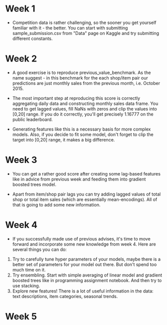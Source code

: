 # Week 1
*  Competition data is rather challenging, so the sooner you get yourself familiar with it - the better. You can start with submitting sample_submission.csv from "Data" page on Kaggle and try submitting different constants.

# Week 2
* A good exercise is to reproduce previous_value_benchmark. As the name suggest - in this benchmark for the each shop/item pair our predictions are just monthly sales from the previous month, i.e. October 2015.

* The most important step at reproducing this score is correctly aggregating daily data and constructing monthly sales data frame. You need to get lagged values, fill NaNs with zeros and clip the values into [0,20] range. If you do it correctly,  you'll get precisely 1.16777 on the public leaderboard.

* Generating features like this is a necessary basis for more complex models. Also, if you decide to fit some model, don't forget to clip the target into [0,20] range, it makes a big difference.

# Week 3
* You can get a rather good score after creating some lag-based features like in advice from previous week and feeding them into gradient boosted trees model.

* Apart from item/shop pair lags you can try adding lagged values of total shop or total item sales (which are essentially mean-encodings). All of that is going to add some new information.

# Week 4

* If you successfully made use of previous advises, it's time to move forward and incorporate some new knowledge from week 4. Here are several things you can do:

 1. Try to carefully tune hyper parameters of your models, maybe there is a better set of parameters for your model out there. But don't spend too much time on it.
 2. Try ensembling. Start with simple averaging of linear model and gradient boosted trees like in programming assignment notebook. And then try to use stacking.
 3. Explore new features! There is a lot of useful information in the data: text descriptions, item categories, seasonal trends.

# Week 5
